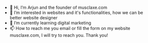 - 👋 Hi, I’m Arjun and the founder of musclaxe.com
- 👀 I’m interested in websites and it's functionalities, how we can be better website designer
- 🌱 I’m currently learning digital marketing 
- 📫 How to reach me you email or fill the form on my website musclaxe.com, I will try to reach you. 
Thank you! 

<!---
musclaxe/musclaxe is a ✨ special ✨ repository because its `README.md` (this file) appears on your GitHub profile.
You can click the Preview link to take a look at your changes.
--->
